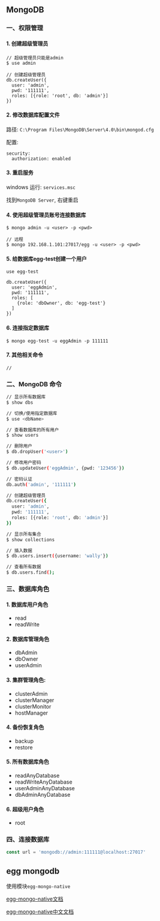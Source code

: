 ## MongoDB 

### 一、权限管理

#### 1. 创建超级管理员

```
// 超级管理员只能是admin
$ use admin

// 创建超级管理员
db.createUser({
  user: 'admin',
  pwd: '111111',
  roles: [{role: 'root', db: 'admin'}]
})
```

#### 2. 修改数据库配置文件

路径: `C:\Program Files\MongoDB\Server\4.0\bin\mongod.cfg`

配置: 

```
security:
  authorization: enabled
```

#### 3. 重启服务

windows 运行: `services.msc`

找到`MongoDB Server`, 右键重启

#### 4. 使用超级管理员账号连接数据库

```
$ mongo admin -u <user> -p <pwd>

// 远程
$ mongo 192.168.1.101:27017/egg -u <user> -p <pwd>
```

#### 5. 给数据库egg-test创建一个用户

```
use egg-test

db.createUser({
  user: 'eggAdmin',
  pwd: '111111',
  roles: [
    {role: 'dbOwner', db: 'egg-test'}
  ]
})

```

#### 6. 连接指定数据库

```
$ mongo egg-test -u eggAdmin -p 111111
```

#### 7. 其他相关命令

```
// 
```

### 二、MongoDB 命令

``` bash
// 显示所有数据库
$ show dbs

// 切换/使用指定数据库
$ use <dbName>

// 查看数据库的所有用户
$ show users

// 删除用户
$ db.dropUser('<user>')

// 修改用户密码
$ db.updateUser('eggAdmin', {pwd: '123456'})

// 密码认证
db.auth('admin', '111111')

// 创建超级管理员
db.createUser({
  user: 'admin',
  pwd: '111111',
  roles: [{role: 'root', db: 'admin'}]
})

// 显示所有集合
$ show collections

// 插入数据
$ db.users.insert({username: 'wally'})

// 查看所有数据
$ db.users.find();
```

### 三、数据库角色

#### 1. 数据库用户角色

+ read
+ readWrite

#### 2. 数据库管理角色

+ dbAdmin
+ dbOwner
+ userAdmin

#### 3. 集群管理角色:

+ clusterAdmin
+ clusterManager
+ clusterMonitor
+ hostManager

#### 4. 备份恢复角色

+ backup
+ restore

#### 5. 所有数据库角色

+ readAnyDatabase
+ readWriteAnyDatabase
+ userAdminAnyDatabase
+ dbAdminAnyDatabase

#### 6. 超级用户角色

+ root

### 四、连接数据库

``` js
const url = 'mongodb://admin:111111@localhost:27017'
```

## egg mongodb

使用模块`egg-mongo-native`

[egg-mongo-native文档](https://www.npmjs.com/package/egg-mongo-native)

[egg-mongo-native中文文档](https://github.com/brickyang/egg-mongo-native/blob/master/README.zh_CN.md)

